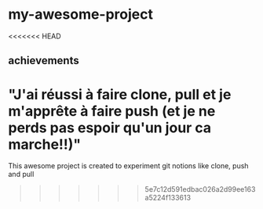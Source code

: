 # my-awesome-project
<<<<<<< HEAD
## achievements

"J'ai réussi à faire clone, pull et je m'apprête à faire push (et je ne perds pas espoir qu'un jour ca marche!!)"
=======

This awesome project is created to experiment git notions like clone, push and pull
>>>>>>> 5e7c12d591edbac026a2d99ee163a5224f133613
